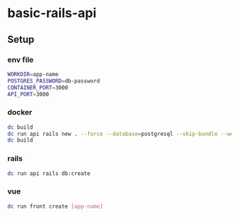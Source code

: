 # basic-rails-api

## Setup

### env file
```sh
WORKDIR=app-name
POSTGRES_PASSWORD=db-password
CONTAINER_PORT=3000
API_PORT=3000
```

### docker
```sh
dc build
dc run api rails new . --force --database=postgresql --skip-bundle --webpacker --api
dc build
```

### rails
```sh
dc run api rails db:create
```

### vue
```sh
dc run front create [app-name]
```